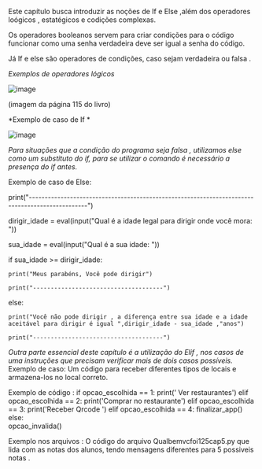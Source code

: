 Este capítulo busca introduzir as noções de If e Else ,além dos operadores loógicos , estatégicos e codições complexas. 

Os operadores booleanos servem para criar condições para o código funcionar como uma senha verdadeira deve ser igual a senha do código.

Já If e else são operadores de condições, caso sejam verdadeira ou falsa .


*Exemplos de operadores lógicos*

![image](https://github.com/user-attachments/assets/9f6dd472-9100-42f3-a195-54ec244028cb)

(imagem da página 115 do livro)



*Exemplo de caso de If *

![image](https://github.com/user-attachments/assets/58402ff1-21bd-4066-9079-d4ff9536f193)



*Para situações que a condição do programa seja falsa , utilizamos else como um substituto do if, para se utilizar o comando é necessário a presença do if antes.*


Exemplo de caso de Else:

print("------------------------------------------------------------------------------------------------")

dirigir_idade = eval(input("Qual é a idade legal para dirigir onde você mora: "))

sua_idade = eval(input("Qual é a sua idade: "))

if sua_idade >= dirigir_idade:

    print("Meus parabéns, Você pode dirigir")

    print("-------------------------------------")

else:

    print("Você não pode dirigir , a diferença entre sua idade e a idade aceitável para dirigir é igual ",dirigir_idade - sua_idade ,"anos")

    print("-------------------------------------")


*Outra parte essencial deste capítulo é a utilização do Elif , nos casos de uma instruções que precisam verificar mais de dois casos possíveis.*
Exemplo de caso: 
Um código para receber diferentes tipos de locais e armazena-los no local correto.

Exemplo de código : 
if opcao_escolhida == 1:
                print(' Ver restaurantes')
        elif opcao_escolhida == 2:
                print('Comprar no restaurante')
        elif opcao_escolhida == 3:
                print('Receber Qrcode ')
        elif opcao_escolhida == 4:
                finalizar_app()
        else:    
                opcao_invalida()

Exemplo nos arquivos :
O código do arquivo Qualbemvcfoi125cap5.py que lida com as notas dos alunos, tendo mensagens diferentes para 5 possiveis notas .
